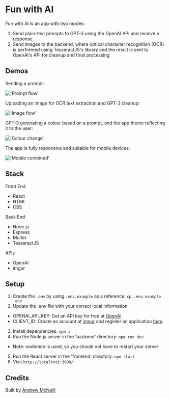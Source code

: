 Fun with AI
=========

Fun with AI is an app with two modes:

1. Send plain-text prompts to GPT-3 using the OpenAI API and receive a response
2. Send images to the backend, where optical character recognition (OCR) is performed using TesseractJS's library and the result is sent to OpenAI's API for cleanup and final processing

## Demos

Sending a prompt:

!['Prompt flow'](https://raw.githubusercontent.com/andrewlpmcneill/shopify-frontend-intern-challenge/main/docs/gifs/prompt.gif?token=GHSAT0AAAAAABUL6VANRT5YAQB4VHQAT7O4YUBIYFQ)

Uploading an image for OCR text extraction and GPT-3 cleanup:

!['Image flow'](https://raw.githubusercontent.com/andrewlpmcneill/shopify-frontend-intern-challenge/main/docs/gifs/image.gif?token=GHSAT0AAAAAABUL6VAMA7N6ZRJSYRG26EJMYUBIZ6A)

GPT-3 generating a colour based on a prompt, and the app theme reflecting it to the user:

!['Colour change'](https://raw.githubusercontent.com/andrewlpmcneill/shopify-frontend-intern-challenge/main/docs/gifs/colour.gif?token=GHSAT0AAAAAABUL6VANP6TBJIAQSSTX7RL6YUBJCVQ)

The app is fully responsive and suitable for mobile devices: 

!['Mobile combined'](https://github.com/andrewlpmcneill/shopify-frontend-intern-challenge/blob/main/docs/gifs/mobileCombined.gif?raw=true)

## Stack

Front End
- React
- HTML
- CSS

Back End
- Node.js
- Express
- Multer
- TesseractJS

APIs
- OpenAI
- imgur

## Setup 

1. Create the `.env` by using `.env.example` as a reference: `cp .env.example .env`
2. Update the .env file with your correct local information
- OPENAI_API_KEY: Get an API key for free at [OpenAI](https://openai.com/api/)
- CLIENT_ID: Create an account at [imgur](https://imgur.com/) and register an application [here](https://api.imgur.com/oauth2/addclient)
3. Install dependencies: `npm i`
4. Run the Node.js server in the 'backend' directory: `npm run dev`
- Note: nodemon is used, so you should not have to restart your server
5. Run the React server in the 'frontend' directory: `npm start`
6. Visit `http://localhost:3000/`

## Credits

Built by [Andrew McNeill](https://github.com/andrewlpmcneill/)
